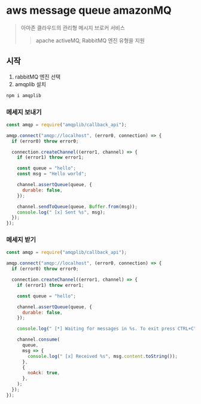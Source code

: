 # aws message queue amazonMQ

> 아마존 클라우드의 관리형 메시지 브로커 서비스
>
> > apache activeMQ, RabbitMQ 엔진 유형을 지원

## 시작

1. rabbitMQ 엔진 선택
2. amqplib 설치

```sh
npm i amqplib
```

### 메세지 보내기

```js
const amqp = require("amqplib/callback_api");

amqp.connect("amqp://localhost", (error0, connection) => {
  if (error0) throw error0;

  connection.createChannel((error1, channel) => {
    if (error1) throw error1;

    const queue = "hello";
    const msg = "Hello world";

    channel.assertQueue(queue, {
      durable: false,
    });

    channel.sendToQueue(queue, Buffer.from(msg));
    console.log(" [x] Sent %s", msg);
  });
});
```

### 메세지 받기

```js
const amqp = require("amqplib/callback_api");

amqp.connect("amqp://localhost", (error0, connection) => {
  if (error0) throw error0;

  connection.createChannel((error1, channel) => {
    if (error1) throw error1;

    const queue = "hello";

    channel.assertQueue(queue, {
      durable: false,
    });

    console.log(" [*] Waiting for messages in %s. To exit press CTRL+C", queue);

    channel.consume(
      queue,
      msg => {
        console.log(" [x] Received %s", msg.content.toString());
      },
      {
        noAck: true,
      },
    );
  });
});
```
